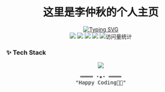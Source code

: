 <h1 align="center"> 
  <samp>这里是李仲秋的个人主页</samp>
<!--   <img src="https://media.giphy.com/media/hvRJCLFzcasrR4ia7z/giphy.gif" width="30px"/> -->
</h1>

<!-- 动态打字效果 -->
<div align="center">
<a href="https://git.io/typing-svg"><img src="https://readme-typing-svg.demolab.com?font=Ma+Shan+Zheng&pause=1000&color=FFFFFF&center=true&vCenter=true&repeat=false&lines=%E7%AB%B9%E7%9F%B3%E4%B8%89%E5%B9%B4%E6%B2%89%E6%9A%97%E5%9C%9F%EF%BC%8C%E4%B8%80%E6%9C%9D%E7%A0%B4%E9%9B%A8%E4%B8%88%E9%9D%92%E4%BA%91" alt="Typing SVG" /></a>
</div>

<!-- 社交徽章 -->
<div align="center">
  <a href="https://space.bilibili.com/172348149/"><img src="https://img.shields.io/badge/-Bilibili-FF69B4?style=flat&logo=bilibili&logoColor=white" /></a>
  <a href="https://gitee.com/ruo_wei/"><img src="https://img.shields.io/badge/-Gitee-C71D23?style=flat&logo=gitee&logoColor=white" /></a>
  <a href="https://www.xiaohongshu.com/user/profile/67cefa31000000000e02edcd"><img src="https://img.shields.io/badge/-小红书-FF2A47?style=flat&logo=reddit&logoColor=white" /></a>
  <a href="mailto:pika0401@163.com"><img src="https://img.shields.io/badge/-Email-0078D4?style=flat&logo=microsoft-outlook&logoColor=white" /></a>
  <img src="https://komarev.com/ghpvc/?username=PIKA-LI&color=blue&style=flat" alt="访问量统计" />
</div>

<!-- 技术栈 -->
### ✨ Tech Stack
<p align="center">
  <a href="https://skillicons.dev">
    <img src="https://skillicons.dev/icons?i=java,spring,mysql,redis,linux,docker,kubernetes,vue,react,ts&theme=light" />
  </a>
</p>


<!-- GitHub统计
### 📈 GitHub Stats
<div align="center">
  <img height="165" src="https://github-readme-stats.vercel.app/api?username=PIKA-LI&show_icons=true&theme=radical" />
  <img height="165" src="https://github-readme-stats.vercel.app/api/top-langs/?username=PIKA-LI&layout=compact&theme=radical" />
</div>
 -->
<!-- 项目展示 
### 🚀 Featured Projects
<table>
  <tr>
    <td width="50%">
      <h3 align="center">Project 1</h3>
      <div align="center">  
        <a href="#">
          <img src="https://via.placeholder.com/350x150?text=Project+Demo" width="300"/>
        </a>
        <p>🌟 简洁高效的跨平台文件管理工具</p>
        <img src="https://skillicons.dev/icons?i=vue,electron,nodejs" />
      </div>
    </td>
    <td width="50%">
      <h3 align="center">Project 2</h3>
      <div align="center">
        <a href="#">
          <img src="https://via.placeholder.com/350x150?text=Project+Demo" width="300"/>
        </a>
        <p>🔥 基于机器学习的智能推荐系统</p>
        <img src="https://skillicons.dev/icons?i=py,tensorflow,pytorch" />
      </div>
    </td>
  </tr>
</table>
-->
<!-- 代码动态
### 🎯 Recent Activity
<div align="center">
  <img src="https://github-readme-activity-graph.vercel.app/graph?username=PIKA-LI&theme=github-dark&area=true&hide_border=true" />
</div>
 -->
<!-- 名言 -->
  <!-- Footer -->
<samp>
    <p align="center">
        ════ ⋆★⋆ ════
        <br>
        "Happy Coding👨‍💻"
    </p>
</samp>
<!-- 联系方式 -->
<!-- <details>
  <summary>联系方式</summary>
  <ul>
    <li>邮箱：pika0401@163.com</li>
    <li><a href="#">待补充</a></li>
    <li><a href="#">待补充</a></li>
  </ul>
</details> -->
<!--
**PIKA-LI/PIKA-LI** is a ✨ _special_ ✨ repository because its `README.md` (this file) appears on your GitHub profile.
Here are some ideas to get you started:
- 🔭 I’m currently working on ...
- 🌱 I’m currently learning ...
- 👯 I’m looking to collaborate on ...
- 🤔 I’m looking for help with ...
- 💬 Ask me about ...
- 📫 How to reach me: ...
- 😄 Pronouns: ...
- ⚡ Fun fact: ...
-->
